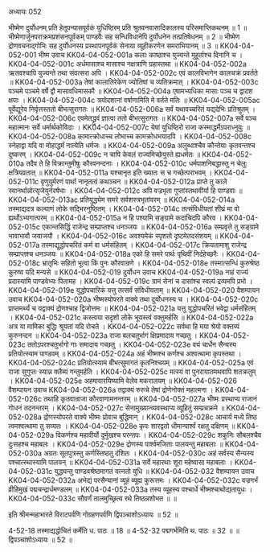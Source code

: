 अध्यायः 052

भीष्मेण दुर्योधनम् प्रति हेतूपन्यासपूर्वकं युधिष्ठिरम् प्रति श्रुतवनवासादिकालस्य परिसमाप्तिकथनम् ॥ 1 ॥ भीष्मेणार्जुनपराक्रमप्रशंसनपूर्वकम् पाण्डवैः सह सन्धिविधानेपि दुर्योधनेन तत्प्रतिषेधनम् ॥ 2 ॥ भीष्मेण द्रोणवचनाद्गोभिः सह दुर्योधनस्य प्रस्थापनपूर्वकं सेनाया व्यूहीकरणेन समराभियानम् ॥ 3 ॥
KK04-04-052-001	भीष्म उवाच 
KK04-04-052-001a	कलाः काष्ठाश्च युज्यन्ते मुहूर्ताश्च दिनानि च ।
KK04-04-052-001c	अर्धमासाश्च मासाश्च नक्षत्राणि ग्रहास्तथा ॥
KK04-04-052-002a	ऋतवश्चापि युज्यन्ते तथा संवत्सरा अपि ।
KK04-04-052-002c	एवं कालविभागेन कालचक्रं प्रवर्तते ॥
KK04-04-052-003a	तेषां कालातिरेकेण ज्योतिषां च व्यतिक्रमात् ।
KK04-04-052-003c	पञ्चमे पञ्चमे वर्षे द्वौ मासावधिमासकौ ॥
KK04-04-052-004a	एषामभ्यधिका मासाः पञ्च च द्वादश क्षपाः ।
KK04-04-052-004c	त्रयोदशानां वर्षाणामिति मे वर्तते मतिः ॥
KK04-04-052-005ac	पूर्वेद्युरेव निर्वृत्तस्ततो बीभत्सुरागतः ॥
KK04-04-052-006a	सर्वं यथावच्चरितं यद्यदेभिः प्रतिश्रुतम् ।
KK04-04-052-006c	एवमेतद्ध्रुवं ज्ञात्वा ततो बीभत्सुरागतः ॥
KK04-04-052-007a	सर्वे पञ्च महात्मानः सर्वे धर्मार्थकोविदाः ।
KK04-04-052-007c	येषां युधिष्ठिरो राजा कस्माद्धर्मेऽपराध्नुयुः ॥
KK04-04-052-008a	कामात्क्रोधाच्च लोभाच्च कामक्रोधभयादपि ।
KK04-04-052-008c	स्नेहाद्वा यदि वा मोहाद्धर्मं नात्येति धर्मजः ॥
KK04-04-052-009a	अलुब्धाश्चैव कौन्तेयाः कृतवन्तश्च दुष्करम् ।
KK04-04-052-009c	न चापि केवलं राज्यमिच्छेयुस्ते ह्यधर्मतः ॥
KK04-04-052-010a	तदैव ते हि विक्रान्तुमीषुः कौरवनन्दनाः ।
KK04-04-052-010c	धर्मपाशनिबद्धास्तु न चेलुः क्षत्रियव्रतात् ॥
KK04-04-052-011a	यश्चानृत इति ख्यातः स च गच्छेत्पराभवम् ।
KK04-04-052-011c	वृणुयुर्मरणं पार्था नानृतत्वं कथञ्चन ॥
KK04-04-052-012a	प्राप्ते तु काले स्वानर्थान्नोत्सृजेयुर्नरर्षभाः ।
KK04-04-052-012c	अपि वज्रभृता गुप्तांस्तथावीर्या हि पाण्डवाः ॥
KK04-04-052-013ac	प्रतियुद्ध्येम समरे सर्वशस्त्रभृतांवरम् ॥
KK04-04-052-014a	तस्माद्यदत्र कल्याणं लोके सद्भिरनुष्ठितम् ।
KK04-04-052-014c	तत्संविधीयतां शीघ्रं मा वो ह्यर्थोऽभ्यगात्परम् ॥
KK04-04-052-015a	न हि पश्यामि सङ्ग्रामे कदाचिदपि कौरव ।
KK04-04-052-015c	एकान्तसिद्धिं राजेन्द्र सम्प्राप्तश्च धनञ्जयः ॥
KK04-04-052-016a	सम्प्रवृत्ते तु सङ्ग्रामे भावाभावौ जयाजयौ ।
KK04-04-052-016c	अवश्यमेकं स्पृशतो दृष्टमेतदसंशयम् ॥
KK04-04-052-017a	तस्माद्युद्धोपचरितं कर्म वा धर्मसंहितम् ।
KK04-04-052-017c	क्रियतामाशु राजेन्द्र सम्प्राप्तश्च धनञ्जयः ॥
KK04-04-052-018a	एको हि समरे पार्थः पृथिवीं निर्दहेच्छरैः ।
KK04-04-052-018c	भ्रातृभिः सहितो भूत्वा किं पुनः कौरवान्रणे ।
KK04-04-052-018e	तस्मात्सन्धिं कुरुश्रेष्ठ कुरुष्व यदि मन्यसे ॥
KK04-04-052-019	दुर्योधन उवाच 
KK04-04-052-019a	नाहं राज्यं प्रदास्यामि पाण्डवेभ्यः पितामह ।
KK04-04-052-019c	ग्रामं सेनां च दासांश्च स्वल्पं द्रव्यमपि प्रभो ।
KK04-04-052-019e	युद्धोपचारिकं यत्तु तत्सर्वं संविधीयताम् ॥
KK04-04-052-020	वैशम्पायन उवाच 
KK04-04-052-020a	भीष्मस्योपरते वाक्ये तथा दुर्योधनस्य च ।
KK04-04-052-020c	प्राप्तमर्थ्यं च यद्वाक्यं द्रोणश्चाह द्विजोत्तमः ॥
KK04-04-052-021a	यत्तु युद्धोपचरितं भवेद्वा धर्मसंहितम् ।
KK04-04-052-021c	कस्त्वया सदृशो लोके भूयस्त्वं वक्तुमर्हसि ॥
KK04-04-052-022a	अत्र या मामिका बुद्धिः श्रूयतां यदि रोचते ।
KK04-04-052-022c	सर्वथा हि मया श्रेयो वक्तव्यं कुरुनन्दन ॥
KK04-04-052-023a	राजा बलचतुर्भागं क्षिप्रमादाय गच्छतु ।
KK04-04-052-023c	ततोऽपरश्चतुर्भागो गाः समादाय गच्छतु ।
KK04-04-052-023e	वयं चार्धेन सैन्यस्य प्रतियोत्स्याम पाण्डवम् ॥
KK04-04-052-024a	अहं भीष्मश्च कर्णश्च अश्वत्थामा कृपस्तथा ।
KK04-04-052-024c	प्रतियोत्स्याम बीभत्सुमागतं कृतनिश्चयम् ॥
KK04-04-052-025a	एवं राजा सुगुप्तः स्यान्न क्लैब्यं गन्तुमर्हति ।
KK04-04-052-025c	मत्स्यं वा पुनरायातमथवापि शतक्रतुम् ।
KK04-04-052-025e	अहमावारयिष्यामि वेलेव मकरालयम् ॥
KK04-04-052-026	वैशम्पायन उवाच 
KK04-04-052-026a	तद्वाक्यं रुरुचे तेषां द्रोणेनोक्तं महात्मना ।
KK04-04-052-026c	तथाहि कृतवान्राजा कौरवाणामनन्तरम् ॥
KK04-04-052-027a	भीष्मः प्रस्थाप्य राजानं गोधनं तदनन्तरम् ।
KK04-04-052-027c	सेनामुख्यान्व्यवस्थाप्य व्यूहितुं सम्प्रचक्रमे ॥
KK04-04-052-028a	द्रोणस्योपरते वाक्ये भीष्मः प्रोवाच बुद्धिमान् ।
KK04-04-052-028c	आचार्य मध्ये तिष्ठ त्वमश्वत्थामा तु सव्यतः ।
KK04-04-052-028e	कृपः शारद्वतो धीमान्पार्श्वं रक्षतु दक्षिणम् ॥
KK04-04-052-029a	विकर्णश्च महावीर्यो दुर्मुखश्च परन्तपः ।
KK04-04-052-029c	शकुनिः सौबलश्चैव दुःसहश्च महाबलः ।
KK04-04-052-029e	द्रोणस्य पार्श्वमजिताः पालयन्तु महाबलाः ॥
KK04-04-052-030a	अग्रतः सूतपुत्रस्तु कर्णस्तिष्ठतु दंशितः ।
KK04-04-052-030c	अहं सर्वस्य सैन्यस्य पश्चात्स्थास्यामि पालयन् ॥
KK04-04-052-031a	सर्वे महारथाः शूरा महेष्वासा महाबलाः ।
KK04-04-052-031c	युद्ध्यन्तु पाण्डवश्रेष्ठमागतं यत्नतो युधि ॥
KK04-04-052-032	वैशम्पायन उवाच 
KK04-04-052-032a	अभेद्यं परसैन्यानां व्यूहं व्यूह्य कुरूत्तमः ।
KK04-04-052-032c	वज्रगर्भं व्रीहिमुखं पद्मचन्द्रार्धमण्डलम् ॥
KK04-04-052-033a	तस्य व्यूहस्य पश्चार्धे भीष्मश्चाथोद्यतायुधः ।
KK04-04-052-033c	सौवर्णं तालमुच्छ्रित्य रथे तिष्ठन्नशोभत ॥ ॥

इति श्रीमन्महाभारते विराटपर्वणि गोग्रहणपर्वणि द्विपञ्चाशोऽध्यायः ॥ 52 ॥

4-52-18 तस्माद्यद्धोचितं कर्मेति ध. पाठः ॥ 18 ॥ 4-52-32 पद्मगर्भमिति थ. पाठः ॥ 32 ॥ ॥ द्विपञ्चाशोऽध्यायः ॥ 52 ॥
